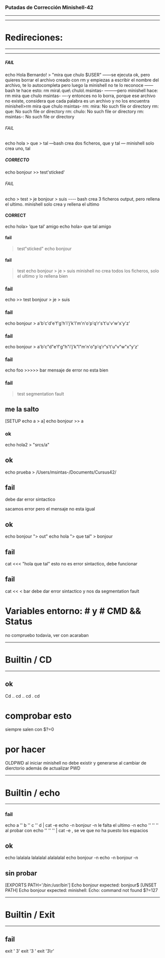 ### Putadas de Corrección Minishell-42 ###
----------------
----------------
# Redireciones: 
----------------
----------------

##### FAIL
echo Hola Bernardo! > "mira que chulo $USER"
——se ejecuta ok, pero quieres borrar el archivo creado con rm y empiezas a escribir el nombre del archivo, te lo autocompleta pero luego la minishell no te lo reconoce
——bash te hace esto: rm mira\ que\ chulo\ msintas-
———pero minishell hace: rm mira que chulo msintas- 
—-y entonces no lo borra, porque ese archivo no existe, considera que cada palabra es un archivo y no los encuentra
minishell>rm mira que chulo msintas- 
rm: mira: No such file or directory
rm: que: No such file or directory
rm: chulo: No such file or directory
rm: msintas-: No such file or directory


###### FAIL
echo hola > que > tal
—bash crea dos ficheros, que y tal
— minishell solo crea uno, tal

##### CORRECTO
echo bonjour >> test'sticked'

######  FAIL
echo > test > je bonjour > suis
---- bash crea 3 ficheros output, pero rellena el ultimo.
minishell solo crea y rellena el ultimo

#### CORRECT
echo hola> ‘que tal’ amigo
echo hola> que tal amigo

#### fail
> test"sticked" echo bonjour

#### fail
> test echo bonjour > je > suis
minishell no crea todos los ficheros, solo el ultimo y lo rellena bien

### fail
echo >> test bonjour > je > suis

### fail
echo bonjour > a'b'c'd'e'f'g'h'i'j'k'l'm'n'o'p'q'r's't'u'v'w'x'y'z'
### fail
echo bonjour > a'b'c"d"e'f'g"h"i'j'k"l"m'n'o"p'q'r"s't'u"v"w"x"y'z'

### fail
echo foo >>>>> bar
mensaje de error no esta bien

### fail
> test
segmentation fault

## me la salto
[SETUP echo a > a] echo bonjour >> a

### ok
echo hola2 > "srcs/a"

## ok
echo prueba > /Users/msintas-/Documents/Cursus42/

## fail
>
>>
debe dar error sintactico
>>>
>>>>
sacamos error pero el mensaje no esta igual

## ok
echo bonjour "> out"
echo hola "> que tal" > bonjour

## fail
cat <<< "hola que tal"
esto no es error sintactico, debe funcionar

## fail
cat << < bar
debe dar error sintactico y nos da segmentation fault


# Variables entorno: # y # CMD && Status #
no compruebo todavia, ver con acaraban


------------------
# Builtin / CD #
------------------

## ok
Cd ..
cd ..
cd .
cd
# comprobar esto
siempre salen con $?=0
# por hacer
OLDPWD al iniciar minishell no debe existir y generarse al cambiar de dierctorio además de actualizar PWD


------------------
# Builtin / echo #
------------------

### fail
echo a '' b '' c '' d | cat -e
echo -n bonjour -n 
le falta el ultimo -n
echo '' '' ''
al probar con echo '' '' '' | cat -e , se ve que no ha puesto los espacios

## ok
echo lalalala                lalalalal      alalalalal
echo bonjour -n
echo -n bonjour -n

## sin probar
[EXPORTS PATH='/bin:/usr/bin'] Echo bonjour     expected: bonjour$
[UNSET PATH] Echo bonjour               expected: minishell: Echo: command not found $?=127



-------------------
# Builtin / Exit #
-------------------

## fail
exit ' 3'
exit '3 '
exit '3\r'
